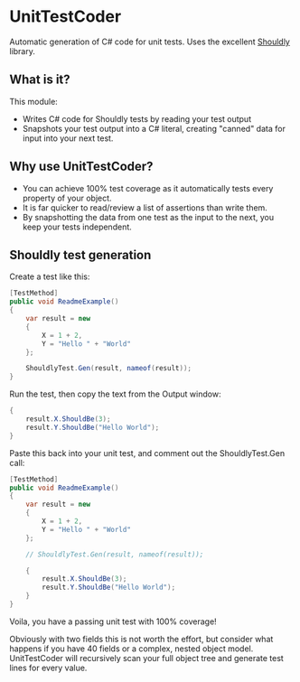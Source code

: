 # UnitTestCoder
Automatic generation of C# code for unit tests. Uses the excellent [Shouldly](https://github.com/shouldly/shouldly) library.

## What is it?

This module:
- Writes C# code for Shouldly tests by reading your test output
- Snapshots your test output into a C# literal, creating "canned" data for input into your next test.

## Why use UnitTestCoder?

- You can achieve 100% test coverage as it automatically tests every property of your object.
- It is far quicker to read/review a list of assertions than write them.
- By snapshotting the data from one test as the input to the next, you keep your tests independent.

## Shouldly test generation

Create a test like this:

``` C#
[TestMethod]
public void ReadmeExample()
{
    var result = new
    {
        X = 1 + 2,
        Y = "Hello " + "World"
    };

    ShouldlyTest.Gen(result, nameof(result));
}
```

Run the test, then copy the text from the Output window:

``` C#
{
    result.X.ShouldBe(3);
    result.Y.ShouldBe("Hello World");
}
```

Paste this back into your unit test, and comment out the ShouldlyTest.Gen call:

``` C#
[TestMethod]
public void ReadmeExample()
{
    var result = new
    {
        X = 1 + 2,
        Y = "Hello " + "World"
    };

    // ShouldlyTest.Gen(result, nameof(result));

    {
        result.X.ShouldBe(3);
        result.Y.ShouldBe("Hello World");
    }
}
```

Voila, you have a passing unit test with 100% coverage!

Obviously with two fields this is not worth the effort, but consider what happens if you have 40 fields or a complex, nested object model. UnitTestCoder will recursively scan your full object tree and generate test lines for every value.

